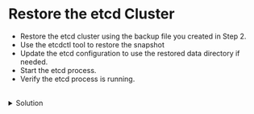 # Restore the etcd Cluster

- Restore the etcd cluster using the backup file you created in Step 2.
- Use the etcdctl tool to restore the snapshot
- Update the etcd configuration to use the restored data directory if needed.
- Start the etcd process.
- Verify the etcd process is running.

<br>
<details><summary>Solution</summary>
<br>

```bash
ETCDCTL_API=3 etcdctl snapshot restore /tmp/etcd-backup.db --data-dir=/var/lib/etcd

systemctl start etcd

kubectl get pods -n kube-system | grep etcd
```{{exec}}
</details>
